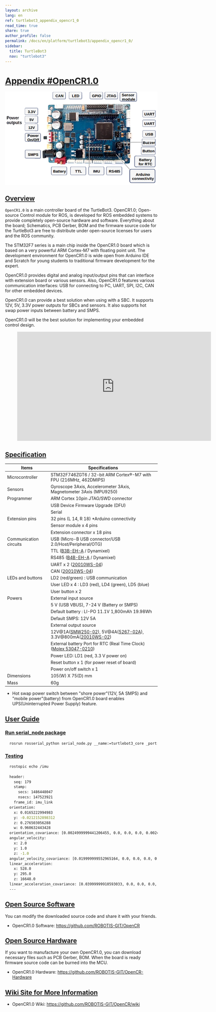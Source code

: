 ```yaml
---
layout: archive
lang: en
ref: turtlebot3_appendix_opencr1_0
read_time: true
share: true
author_profile: false
permalink: /docs/en/platform/turtlebot3/appendix_opencr1_0/
sidebar:
  title: TurtleBot3
  nav: "turtlebot3"
---
```


<div style="counter-reset: h17 1">
</div>

# [Appendix #OpenCR1.0](#appendix-opencr10)

![](/assets/images/platform/turtlebot3/appendix_opencr/opencr.png)

## [Overview](#overview)

`OpenCR1.0` is a main controller board of the TurtleBot3. OpenCR1.0; Open-source Control module for ROS, is developed for ROS embedded systems to provide completely open-source hardware and software. Everything about the board; Schematics, PCB Gerber, BOM and the firmware source code for the TurtleBot3 are free to distribute under open-source licenses for users and the ROS community.

The STM32F7 series is a main chip inside the OpenCR1.0 board which is based on a very powerful ARM Cortex-M7 with floating point unit. The development environment for OpenCR1.0 is wide open from Arduino IDE and Scratch for young students to traditional firmware development for the expert.

OpenCR1.0 provides digital and analog input/output pins that can interface with extension board or various sensors. Also, OpenCR1.0 features various communication interfaces: USB for connecting to PC, UART, SPI, I2C, CAN for other embedded devices.

OpenCR1.0 can provide a best solution when using with a SBC. It supports 12V, 5V, 3.3V power outputs for SBCs and sensors. It also supports hot swap power inputs between battery and SMPS.

OpenCR1.0 will be the best solution for implementing your embedded control design.


<figure class="video_container">
  <iframe width="640" height="360" src="https://www.youtube.com/embed/-_kBfIS6wJs" frameborder="0" allowfullscreen></iframe>
</figure>

## [Specification](#specification)

| Items                    | Specifications                                                                                     |
|--------------------------|----------------------------------------------------------------------------------------------------|
| Microcontroller          | STM32F746ZGT6 / 32-bit ARM Cortex®-M7 with  FPU (216MHz, 462DMIPS)                                 |
| Sensors                  | Gyroscope 3Axis, Accelerometer 3Axis, Magnetometer 3Axis (MPU9250)                                 |
| Programmer               | ARM Cortex 10pin JTAG/SWD connector                                                                |
|                          | USB Device Firmware Upgrade (DFU)                                                                  |
|                          | Serial                                                                                             |
| Extension pins           | 32 pins (L 14, R 18) *Arduino connectivity                                                         |
|                          | Sensor module x 4 pins                                                                             |
|                          | Extension connector x 18 pins                                                                      |
| Communication circuits   | USB (Micro-B USB connector/USB 2.0/Host/Peripheral/OTG)                                            |
|                          | TTL ([B3B-EH-A](http://www.jst-mfg.com/product/pdf/eng/eEH.pdf) / Dynamixel)                       |
|                          | RS485 ([B4B-EH-A](http://www.jst-mfg.com/product/pdf/eng/eEH.pdf) / Dynamixel)                     |
|                          | UART x 2 ([20010WS-04](http://www.alldatasheet.com/datasheet-pdf/pdf/147797/YEONHO/20010WS-04000.html))                                  |
|                          | CAN ([20010WS-04](http://www.alldatasheet.com/datasheet-pdf/pdf/147797/YEONHO/20010WS-04000.html)) |
| LEDs and buttons         | LD2 (red/green) : USB communication                                                                |
|                          | User LED x 4 : LD3 (red), LD4 (green), LD5 (blue)                                                  |
|                          | User button  x 2                                                                                   |
| Powers                   | External input source                                                                              |
|                          | 5 V (USB VBUS), 7-24 V (Battery or SMPS)                                                           |
|                          | Default battery : LI-PO 11.1V 1,800mAh 19.98Wh                                                     |
|                          | Default SMPS: 12V 5A                                                                               |
|                          | External output source                                                                             |
|                          | 12V@1A([SMW250-02](http://www.alldatasheet.com/datasheet-pdf/pdf/148144/YEONHO/SMW250-02P.html)), 5V@4A([5267-02A](http://www.molex.com/molex/products/datasheet.jsp?part=active/0022035025_PCB_HEADERS.xml&channel=Products&Lang=en-US)), 3.3V@800mA([20010WS-02](http://www.alldatasheet.com/datasheet-pdf/pdf/147795/YEONHO/20010WS-02000.html))                        |
|                          | External battery Port for RTC (Real Time Clock) ([Molex 53047-0210](http://www.molex.com/molex/products/datasheet.jsp?part=active/0530470210_PCB_HEADERS.xml))                          |
|                          | Power LED: LD1 (red, 3.3 V power on)                                                               |
|                          | Reset button x 1 (for power reset of board)                                                        |
|                          | Power on/off switch x 1                                                                            |
| Dimensions               | 105(W) X 75(D) mm                                                                                  |
| Mass                     | 60g                                                                                                |

* Hot swap power switch between "shore power"(12V, 5A SMPS) and "mobile power"(battery) from OpenCR1.0 board enables UPS(Uninterrupted Power Supply) feature.


## [User Guide](#user-guide)

### [Run serial_node package](#run-serialnode-package)

``` bash
  rosrun rosserial_python serial_node.py __name:=turtlebot3_core _port:=/dev/ttyACM0 _baud:=115200
```

### [Testing](#testing)

``` bash
  rostopic echo /imu

  header:
    seq: 179
    stamp:
      secs: 1486448047
      nsecs: 147523921
    frame_id: imu_link
  orientation:
    x: 0.0165222994983
    y: -0.0212152898312
    z: 0.276503056288
    w: 0.960632443428
  orientation_covariance: [0.0024999999441206455, 0.0, 0.0, 0.0, 0.0024999999441206455, 0.0, 0.0, 0.0, 0.0024999999441206455]
  angular_velocity:
    x: 2.0
    y: 1.0
    z: -1.0
  angular_velocity_covariance: [0.019999999552965164, 0.0, 0.0, 0.0, 0.019999999552965164, 0.0, 0.0, 0.0, 0.019999999552965164]
  linear_acceleration:
    x: 528.0
    y: 295.0
    z: 16648.0
  linear_acceleration_covariance: [0.03999999910593033, 0.0, 0.0, 0.0, 0.03999999910593033, 0.0, 0.0, 0.0, 0.03999999910593033]
  ---
```

## [Open Source Software](#open-source-software)

You can modify the downloaded source code and share it with your friends.

- OpenCR1.0 Software: https://github.com/ROBOTIS-GIT/OpenCR

## [Open Source Hardware](#open-source-hardware)

If you want to manufacture your own OpenCR1.0, you can download necessary files such as PCB Gerber, BOM. When the board is ready firmware source code can be burned into the MCU.

- OpenCR1.0 Hardware: https://github.com/ROBOTIS-GIT/OpenCR-Hardware

## [Wiki Site for More Information](#wiki-site-for-more-information)

- OpenCR1.0 Wiki: https://github.com/ROBOTIS-GIT/OpenCR/wiki
